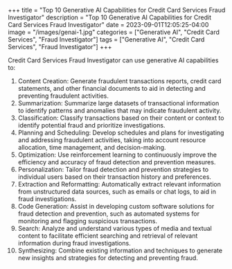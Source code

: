 +++
title = "Top 10 Generative AI Capabilities for Credit Card Services Fraud Investigator"
description = "Top 10 Generative AI Capabilities for Credit Card Services Fraud Investigator"
date = 2023-09-01T12:05:25-04:00
image = "/images/genai-1.jpg"
categories = ["Generative AI", "Credit Card Services", "Fraud Investigator"]
tags = ["Generative AI", "Credit Card Services", "Fraud Investigator"]
+++

Credit Card Services Fraud Investigator can use generative AI capabilities to:

1. Content Creation: Generate fraudulent transactions reports, credit card statements, and other financial documents to aid in detecting and preventing fraudulent activities.
2. Summarization: Summarize large datasets of transactional information to identify patterns and anomalies that may indicate fraudulent activity.
3. Classification: Classify transactions based on their content or context to identify potential fraud and prioritize investigations.
4. Planning and Scheduling: Develop schedules and plans for investigating and addressing fraudulent activities, taking into account resource allocation, time management, and decision-making.
5. Optimization: Use reinforcement learning to continuously improve the efficiency and accuracy of fraud detection and prevention measures.
6. Personalization: Tailor fraud detection and prevention strategies to individual users based on their transaction history and preferences.
7. Extraction and Reformatting: Automatically extract relevant information from unstructured data sources, such as emails or chat logs, to aid in fraud investigations.
8. Code Generation: Assist in developing custom software solutions for fraud detection and prevention, such as automated systems for monitoring and flagging suspicious transactions.
9. Search: Analyze and understand various types of media and textual content to facilitate efficient searching and retrieval of relevant information during fraud investigations.
10. Synthesizing: Combine existing information and techniques to generate new insights and strategies for detecting and preventing fraud.